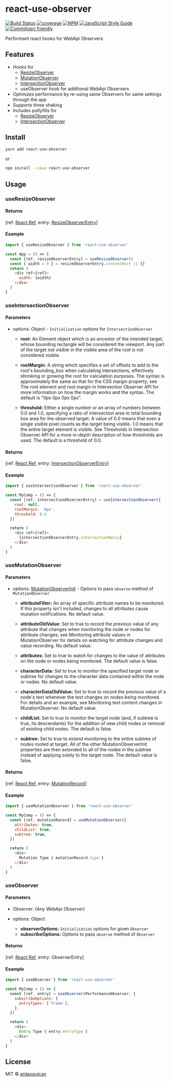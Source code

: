 # react-use-observer

[![Build Status](https://travis-ci.org/ardaogulcan/react-use-observer.svg?branch=master)](https://travis-ci.org/ardaogulcan/react-use-observer) [![coverage](https://codecov.io/gh/ardaogulcan/react-use-observer/branch/master/graph/badge.svg)](https://codecov.io/gh/ardaogulcan/react-use-observer) [![NPM](https://img.shields.io/npm/v/react-use-observer.svg)](https://www.npmjs.com/package/react-use-observer) [![JavaScript Style Guide](https://img.shields.io/badge/code_style-airbnb-brightgreen.svg)](https://github.com/airbnb/javascript)
[![Commitizen friendly](https://img.shields.io/badge/commitizen-friendly-brightgreen.svg)](http://commitizen.github.io/cz-cli/)

Performant react hooks for WebApi Observers

## Features

- Hooks for
  - [ResizeObserver](https://developer.mozilla.org/en-US/docs/Web/API/ResizeObserver)
  - [MutationObserver](https://developer.mozilla.org/en-US/docs/Web/API/MutationObserver)
  - [IntersectionObserver](https://developer.mozilla.org/en-US/docs/Web/API/IntersectionObserver)
  - useObserver hook for additional WebApi Observers
- Optimizes performance by re-using same Observers for same settings through the app
- Supports three shaking
- Includes pollyfills for
  - [ResizeObserver](https://github.com/que-etc/resize-observer-polyfill)
  - [IntersectionObserver](https://github.com/que-etc/intersection-observer-polyfill)

## Install

```bash
yarn add react-use-observer
```

or

```bash
npm install --save react-use-observer
```

## Usage

### useResizeObserver

#### Returns
[ref: [React Ref](https://reactjs.org/docs/refs-and-the-dom.html), entry: [ResizeObserverEntry](https://developer.mozilla.org/en-US/docs/Web/API/ResizeObserverEntry)]

#### Example

```js
import { useResizeObserver } from 'react-use-observer'

const App = () => {
  const [ref, resizeObserverEntry] = useResizeObserver()
  const { width = 0 } = resizeObserverEntry.contentRect || {}
  return (
    <div ref={ref}>
      width: {width}
    </div>
  )
}
```

### useIntersectionObserver

#### Parameters

- options: Object - `Initialization` options for  `IntersectionObserver`

    - **root:**
    An Element object which is an ancestor of the intended target, whose bounding rectangle will be considered the viewport. Any part of the target not visible in the visible area of the root is not considered visible.

    - **rootMargin:**
    A string which specifies a set of offsets to add to the root's bounding_box when calculating intersections, effectively shrinking or growing the root for calculation purposes. The syntax is approximately the same as that for the CSS margin property; see The root element and root margin in Intersection Observer API for more information on how the margin works and the syntax. The default is "0px 0px 0px 0px".

    - **threshold:**
    Either a single number or an array of numbers between 0.0 and 1.0, specifying a ratio of intersection area to total bounding box area for the observed target. A value of 0.0 means that even a single visible pixel counts as the target being visible. 1.0 means that the entire target element is visible. See Thresholds in Intersection Observer API for a more in-depth description of how thresholds are used. The default is a threshold of 0.0.

#### Returns
[ref: [React Ref](https://reactjs.org/docs/refs-and-the-dom.html), entry: [IntersectionObserverEntry](https://developer.mozilla.org/en-US/docs/Web/API/IntersectionObserverEntry)]

#### Example

```js
import { useIntersectionObserver } from 'react-use-observer'

const MyComp = () => {
  const [ref, intersectionObserverEntry] = useIntersectionObserver({
    root: null,
    rootMargin: '0px',
    threshold: 0.5
  })

  return (
    <div ref={ref}>
      {intersectionObserverEntry.intersectionRatio}
    </div>
  )
}
```

### useMutationObserver

#### Parameters

- options: [MutationObserverInit](https://developer.mozilla.org/en-US/docs/Web/API/MutationObserverInit) - Options to pass `observe` method of `MutationObserver`

    - **attributeFilter:**
    An array of specific attribute names to be monitored. If this property isn't included, changes to all attributes cause mutation notifications. No default value.

    - **attributeOldValue:**
    Set to true to record the previous value of any attribute that changes when monitoring the node or nodes for attribute changes; see Monitoring attribute values in MutationObserver for details on watching for attribute changes and value recording. No default value.

    - **attributes:**
    Set to true to watch for changes to the value of attributes on the node or nodes being monitored. The default value is false.

    - **characterData:**
    Set to true to monitor the specified target node or subtree for changes to the character data contained within the node or nodes. No default value.

    - **characterDataOldValue:**
    Set to true to record the previous value of a node's text whenever the text changes on nodes being monitored. For details and an example, see Monitoring text content changes in MutationObserver. No default value.

    - **childList:**
    Set to true to monitor the target node (and, if subtree is true, its descendants) for the addition of new child nodes or removal of existing child nodes. The default is false.

    - **subtree:**
    Set to true to extend monitoring to the entire subtree of nodes rooted at target. All of the other MutationObserverInit properties are then extended to all of the nodes in the subtree instead of applying solely to the target node. The default value is false.

#### Returns

[ref: [React Ref](https://reactjs.org/docs/refs-and-the-dom.html), entry: [MutationRecord](https://developer.mozilla.org/en-US/docs/Web/API/MutationRecord)]

#### Example

```js
import { useMutationObserver } from 'react-use-observer'

const MyComp = () => {
  const [ref, mutationRecord] = useMutationObserver({
    attributes: true,
    childList: true,
    subtree: true,
  })

  return (
    <div>
      Mutation Type { mutationRecord.type }
    </div>
  )
}
```

### useObserver

#### Parameters

- Observer: (Any WebApi Observer)

- options: Object
  - **observerOptions:**
  `Initialization` options for given `Observer`
  - **subscribeOptions:**
  Options to pass `observe` method of `Observer`

#### Returns

[ref: [React Ref](https://reactjs.org/docs/refs-and-the-dom.html), entry: ObserverEntry]

#### Example

```js
import { useObserver } from 'react-use-observer'

const MyComp = () => {
  const [ref, entry] = useObserver(Performance​Observer, {
    subscribeOptions: {
      entryTypes: ['frame'],
    },
  })

  return (
    <div>
      Entry Type { entry.entryType }
    </div>
  )
}
```

## License

MIT © [ardaogulcan](https://github.com/ardaogulcan)
